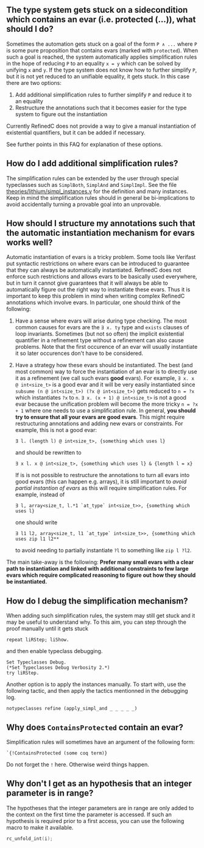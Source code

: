 The type system gets stuck on a sidecondition which contains an evar (i.e. protected (...)), what should I do? 
--------------------------------------------------------------------------------------------------------------

Sometimes the automation gets stuck on a goal of the form `P ∧ ...`
where `P` is some pure proposition that contains evars (marked with
`protected`). When such a goal is reached, the system automatically
applies simplification rules in the hope of reducing `P` to an
equality `x = y` which can be solved by unifying `x` and `y`. If the
type system does not know how to further simplify `P`, but it is not
yet reduced to an unifiable equality, it gets stuck. In this case
there are two options:

1. Add additional simplification rules to further simplify `P` and
   reduce it to an equality
2. Restructure the annotations such that it becomes easier for the
   type system to figure out the instantiation

Currently RefinedC does not provide a way to give a manual
instantiation of existential quantifiers, but it can be added if
necessary.

See further points in this FAQ for explanation of these options.

How do I add additional simplification rules?
---------------------------------------------

The simplification rules can be extended by the user through special
typeclasses such as `SimplBoth`, `SimplAnd` and `SimplImpl`. See the
file
[theories/lithium/simpl_instances.v](theories/lithium/simpl_instances.v)
for the definition and many instances. Keep in mind the simplification
rules should in general be bi-implications to avoid accidentally
turning a provable goal into an unprovable.

How should I structure my annotations such that the automatic instantiation mechanism for evars works well?
-----------------------------------------------------------------------------------------------------------

Automatic instantiation of evars is a tricky problem. Some tools like
Verifast put syntactic restrictions on where evars can be introduced
to guarantee that they can always be automatically instantiated.
RefinedC does not enforce such restrictions and allows evars to be
basically used everywhere, but in turn it cannot give guarantees that
it will always be able to automatically figure out the right way to
instantiate these evars. Thus it is important to keep this problem in
mind when writing complex RefinedC annotations which involve evars. In
particular, one should think of the following:

1. Have a sense where evars will arise during type checking. The most
   common causes for evars are the `∃ x. ty` type and `exists` clauses
   of loop invariants. Sometimes (but not so often) the implicit
   existential quantifier in a refinement type without a refinement
   can also cause problems. Note that the first occurence of an evar
   will usually instantiate it so later occurences don't have to be
   considered.
   
2. Have a strategy how these evars should be instantiated. The best
   (and most common) way to force the instantiation of an evar is to
   directly use it as a refinement (we call such evars **good**
   evars). For example, `∃ x. x @ int<size_t>` is a good evar and it
   will be very easily instantiated since `subsume (n @ int<size_t>)
   (?x @ int<size_t>)` gets reduced to `n = ?x` which instantiates
   `?x` to `n`. `∃ x. (x + 1) @ int<size_t>` is not a good evar
   because the unification problem will become the more tricky `n =
   ?x + 1` where one needs to use a simplification rule. In general,
   **you should try to ensure that all your evars are good evars**.
   This might require restructuring annotations and adding new evars or constraints.
   For example, this is not a good evar:
   ```
   ∃ l. (length l) @ int<size_t>, {something which uses l}
   ```
   and should be rewritten to
   ```
   ∃ x l. x @ int<size_t>, {something which uses l} & {length l = x}
   ```
   
   If is is not possible to restructure the annotations to turn all
   evars into good evars (this can happen e.g. arrays), it is still
   important to *avoid partial instantion of evars* as this will
   require simplification rules. For example, instead of
   ```
   ∃ l, array<size_t, l.*1 `at_type` int<size_t>>, {something which uses l}
   ```
   one should write
   ```
   ∃ l1 l2, array<size_t, l1 `at_type` int<size_t>>, {something which uses zip l1 l2**
   ```
   to avoid needing to partially instantiate `?l` to something like `zip l ?l2`.
   
The main take-away is the following: **Prefer many small evars with a
clear path to instantiation and linked with additional constraints to
few large evars which require complicated reasoning to figure out how
they should be instantiated.**

How do I debug the simplification mechanism?
--------------------------------------------
When adding such simplification rules, the system may still get stuck and it
may be useful to understand why. To this aim, you can step through the proof
manually until it gets stuck
```
repeat liRStep; liShow.
```
and then enable typeclass debugging.
```
Set Typeclasses Debug.
(*Set Typeclasses Debug Verbosity 2.*)
try liRStep.
```

Another option is to apply the instances manually. To start with, use the
following tactic, and then apply the tactics mentionned in the debugging log.
```
notypeclasses refine (apply_simpl_and _ _ _ _ _)
```

Why does `ContainsProtected` contain an evar?
----------------------------------------------

Simplification rules will sometimes have an argument of the following form:
```
`{!ContainsProtected (some coq term)}
```
Do not forget the `!` here. Otherwise weird things happen.

Why don't I get as an hypothesis that an integer parameter is in range?
-----------------------------------------------------------------------

The hypotheses that the integer parameters are in range are only added to the
context on the first time the parameter is accessed. If such an hypothesis is
required prior to a first access, you can use the following macro to make it
available.
```c
rc_unfold_int(i);
```
